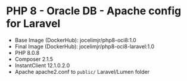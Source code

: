 # PHP 8 - Oracle DB - Apache config for Laravel

- Base Image (DockerHub): jocelimjr/php8-oci8:1.0
- Final Image (DockerHub): jocelimjr/php8-oci8-laravel:1.0
- PHP 8.0.8
- Composer 2.1.5
- InstantClient 12.1.0.2.0
- Apache apache2.conf to `public/` Laravel/Lumen folder
